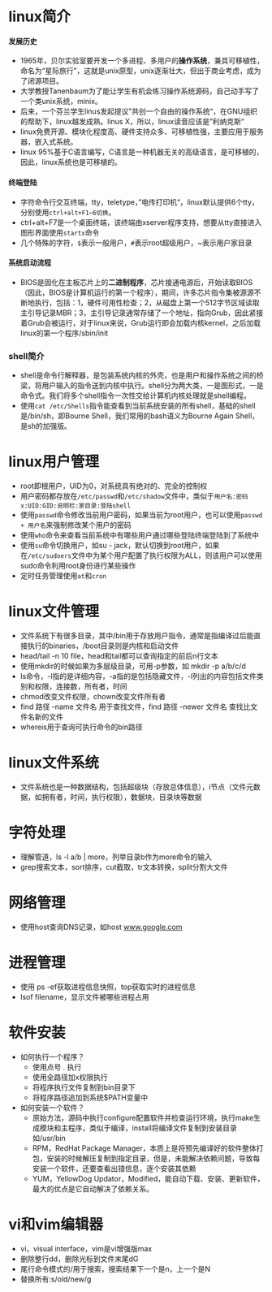 # linux简介

#### 发展历史

- 1965年，贝尔实验室要开发一个多进程、多用户的**操作系统**，兼具可移植性，命名为“星际旅行”，这就是unix原型，unix逐渐壮大，但出于商业考虑，成为了闭源项目。
- 大学教授Tanenbaum为了能让学生有机会练习操作系统源码，自己动手写了一个类unix系统，minix。
- 后来，一个芬兰学生linus发起提议”共创一个自由的操作系统“，在GNU组织的帮助下，linux越发成熟。linus X，所以，linux读音应该是”利纳克斯“
- linux免费开源、模块化程度高、硬件支持众多、可移植性强，主要应用于服务器，嵌入式系统。
- linux 95%基于C语言编写，C语言是一种机器无关的高级语言，是可移植的，因此，linux系统也是可移植的。

#### 终端登陆

- 字符命令行交互终端，tty，teletype，”电传打印机“，linux默认提供6个tty，分别使用`ctrl+alt+F1~6切换`。
- ctrl+alt+F7是一个桌面终端，该终端由xserver程序支持，想要从tty直接进入图形界面使用`startx`命令
- 几个特殊的字符，`$`表示一般用户，`#`表示root超级用户，~表示用户家目录

#### 系统启动流程

* BIOS是固化在主板芯片上的**二进制程序**，芯片接通电源后，开始读取BIOS（因此，BIOS是计算机运行的第一个程序），期间，许多芯片指令集被源源不断地执行，包括：1，硬件可用性检查；2，从磁盘上第一个512字节区域读取主引导记录MBR；3，主引导记录通常存储了一个地址，指向Grub，因此紧接着Grub会被运行，对于linux来说，Grub运行即会加载内核kernel，之后加载linux的第一个程序/sbin/init

### shell简介

* shell是命令行解释器，是包装系统内核的外壳，也是用户和操作系统之间的桥梁，将用户输入的指令送到内核中执行。shell分为两大类，一是图形式，一是命令式。我们将多个shell指令一次性交给计算机内核处理就是shell编程。
* 使用`cat /etc/Shells`指令能查看到当前系统安装的所有shell，基础的shell是/bin/sh，即Bourne Shell，我们常用的bash语义为Bourne Again Shell，是sh的加强版。

# linux用户管理

- root即根用户，UID为0，对系统具有绝对的、完全的控制权
- 用户密码都存放在`/etc/passwd`和`/etc/shadow`文件中，类似于`用户名:密码x:UID:GID:说明栏:家目录:登陆shell`
- 使用`passwd`命令修改当前用户密码，如果当前为root用户，也可以使用`passwd + 用户名`来强制修改某个用户的密码
- 使用`who`命令来查看当前系统中有哪些用户通过哪些登陆终端登陆到了系统中
- 使用`su`命令切换用户，如su - jack，默认切换到root用户，如果在`/etc/sudoers`文件中为某个用户配置了执行权限为ALL，则该用户可以使用sudo命令利用root身份进行某些操作
- 定时任务管理使用`at`和`cron`

# linux文件管理

- 文件系统下有很多目录，其中/bin用于存放用户指令，通常是指编译过后能直接执行的binaries，/boot目录则是内核和启动文件
- head/tail -n 10 file，head和tail都可以查询指定的前后n行文本
- 使用mkdir的时候如果为多层级目录，可用-p参数，如 mkdir -p a/b/c/d
- ls命令，-l指的是详细内容，-a指的是包括隐藏文件，-l列出的内容包括文件类别和权限，连接数，所有者，时间
- chmod改变文件权限，chown改变文件所有者
- find 路径 -name 文件名 用于查找文件，find 路径 -newer 文件名 查找比文件名新的文件
- whereis用于查询可执行命令的bin路径

# linux文件系统

- 文件系统也是一种数据结构，包括超级块（存放总体信息），i节点（文件元数据，如拥有者，时间，执行权限），数据块，目录块等数据

# 字符处理

- 理解管道，ls -l a/b | more，列举目录b作为more命令的输入
- grep搜索文本，sort排序，cut截取，tr文本转换，split分割大文件

# 网络管理

- 使用host查询DNS记录，如host www.google.com

# 进程管理

- 使用 ps -ef获取进程信息快照，top获取实时的进程信息
- lsof filename，显示文件被哪些进程占用

# 软件安装

- 如何执行一个程序？
  - 使用点号 . 执行
  - 使用全路径加x权限执行
  - 将程序执行文件复制到bin目录下
  - 将程序路径追加到系统$PATH变量中
- 如何安装一个软件？
  - 原始方法，源码中执行configure配置软件并检查运行环境，执行make生成模块和主程序，类似于编译，install将编译文件复制到安装目录如/usr/bin
  - RPM，RedHat Package Manager，本质上是将预先编译好的软件整体打包，安装的时候解压复制到指定目录，但是，未能解决依赖问题，导致每安装一个软件，还要查看出错信息，逐个安装其依赖
  - YUM，YellowDog Updator，Modified，能自动下载、安装、更新软件，最大的优点是它自动解决了依赖关系。

# vi和vim编辑器

- vi，visual interface，vim是vi增强版max
- 删除整行dd，删除光标到文件末尾dG
- 尾行命令模式的/用于搜索，搜索结果下一个是n，上一个是N
- 替换所有:s/old/new/g
